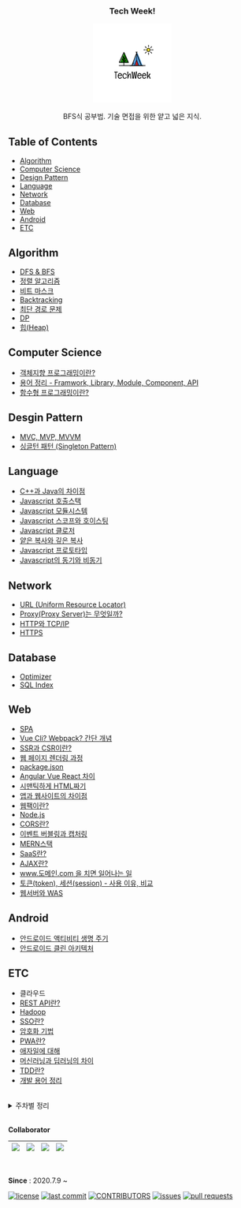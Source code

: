 <h3 align="center">Tech Week!</h3>
<div align="center"><img src="techweek_logo.png"></img></div>
<p align="center">
  BFS식 공부법. 기술 면접을 위한 얕고 넓은 지식.
</p>

## Table of Contents
- [Algorithm](#algorithm)
- [Computer Science](#computer-science)
- [Design Pattern](#desgin-pattern)
- [Language](#language)
- [Network](#network)
- [Database](#database)
- [Web](#web)
- [Android](#android)
- [ETC](#etc)

## Algorithm
- [DFS & BFS](https://github.com/heeyeon-developer/STUDY_WEB/blob/master/2020.08.31_DFS%26BFS.md)
- [정렬 알고리즘](https://n-square.tistory.com/61)
- [비트 마스크](https://blog.naver.com/dodi258/222076203948)
- [Backtracking](https://github.com/heeyeon-developer/STUDY_WEB/blob/master/2020.10.05_Backtracking.md)
- [최단 경로 문제](https://n-square.tistory.com/76)
- [DP](https://github.com/heeyeon-developer/STUDY_WEB/blob/master/2020.10.19_DP.md)
- [힙(Heap)](https://blog.naver.com/dodi258/222036457312)

## Computer Science
- [객체지향 프로그래밍이란?](https://n-square.tistory.com/72)
- [용어 정리 - Framwork, Library, Module, Component, API](https://blog.naver.com/dodi258/222069825412)
- [함수형 프로그래밍이란?](https://hceaan.tistory.com/66?category=844773)


## Desgin Pattern
- [MVC, MVP, MVVM](https://n-square.tistory.com/51)
- [싱글턴 패턴 (Singleton Pattern)](https://n-square.tistory.com/80)

## Language
- [C++과 Java의 차이점](https://n-square.tistory.com/33)
- [Javascript 호출스택](https://hceaan.tistory.com/48)
- [Javascript 모듈시스템](https://hceaan.tistory.com/56?category=844766)
- [Javascript 스코프와 호이스팅](https://hceaan.tistory.com/9?category=844766)
- [Javascript 클로저](https://hceaan.tistory.com/25?category=844766)
- [얕은 복사와 깊은 복사](https://n-square.tistory.com/79)
- [Javascript 프로토타입](https://hceaan.tistory.com/69?category=844766)
- [Javascript의 동기와 비동기](https://hceaan.tistory.com/90?category=844766)

## Network
- [URL (Uniform Resource Locator)](https://blog.naver.com/dodi258/222050170738)
- [Proxy(Proxy Server)는 무엇일까?](https://blog.naver.com/dodi258/222056878199)
- [HTTP와 TCP/IP](https://blog.naver.com/dodi258/222095128743)
- [HTTPS](https://blog.naver.com/dodi258/222120425138)

## Database
- [Optimizer](https://keep-daily-story.tistory.com/4)
- [SQL Index](https://keep-daily-story.tistory.com/5)

## Web
- [SPA](https://github.com/heeyeon-developer/STUDY_WEB/blob/master/2020.07.23_SPA.md)
- [Vue Cli? Webpack? 간단 개념](https://hceaan.tistory.com/41)
- [SSR과 CSR이란?](https://github.com/Haeeeun/TechWeek/blob/master/Web/SSR%EA%B3%BC%20CSR.md)
- [웹 페이지 렌더링 과정](https://blog.naver.com/dodi258/222038685105)
- [package.json](https://hceaan.tistory.com/42)
- [Angular Vue React 차이](https://github.com/heeyeon-developer/STUDY_WEB/blob/master/2020.08.03_Angular_React_Vue.md)
- [시맨틱하게 HTML짜기](https://hceaan.tistory.com/46)
- [앱과 웹사이트의 차이점](https://github.com/heeyeon-developer/STUDY_WEB/blob/master/2020.08.12_%EC%95%B1%EA%B3%BC%20%EC%9B%B9%EC%82%AC%EC%9D%B4%ED%8A%B8%EC%9D%98%20%EC%B0%A8%EC%9D%B4%EC%A0%90.md)
- [웹팩이란?](https://github.com/heeyeon-developer/STUDY_WEB/blob/master/2020.08.17_%EC%9B%B9%ED%8C%A9%EC%9D%B4%EB%9E%80.md)
- [Node.js](https://github.com/heeyeon-developer/STUDY_WEB/blob/master/2020.08.24_Nodejs%EB%9E%80.md)
- [CORS란?](https://github.com/heeyeon-developer/STUDY_WEB/blob/master/2020.09.14_CORS%EB%9E%80.md)
- [이벤트 버블링과 캡처링](https://hceaan.tistory.com/59?category=844766)
- [MERN스택](https://github.com/heeyeon-developer/STUDY_WEB/blob/master/2020.09.21_MERN%EC%8A%A4%ED%83%9D.md)
- [SaaS란?](https://github.com/heeyeon-developer/STUDY_WEB/blob/master/2020.10.12_IaaS%2CPaaS%2CSaaS.md)
- [AJAX란?](https://github.com/heeyeon-developer/STUDY_WEB/blob/master/2020.10.26_AJAX%EB%9E%80.md)
- [www.도메인.com 을 치면 일어나는 일](https://n-square.tistory.com/86)
- [토큰(token), 세션(session) - 사용 이유, 비교](https://blog.naver.com/dodi258/222155481625)
- [웹서버와 WAS](https://hceaan.tistory.com/87?category=844773)

## Android
- [안드로이드 액티비티 생명 주기](https://n-square.tistory.com/67)
- [안드로이드 클린 아키텍처](https://n-square.tistory.com/91)

## ETC
- 클라우드
- [REST API란?](https://github.com/Haeeeun/TechWeek/blob/master/Web/REST%20API.md)
- [Hadoop](https://github.com/heeyeon-developer/STUDY_WEB/blob/master/2020.07.16_Hadoop%EC%9D%B4%EB%9E%80.md)
- [SSO란?](https://github.com/Haeeeun/TechWeek/blob/master/ETC/SSO.md)
- [암호화 기법](https://n-square.tistory.com/66)
- [PWA란?](https://hceaan.tistory.com/65?category=844773)
- [애자일에 대해](https://hceaan.tistory.com/85)
- [머신러닝과 딥러닝의 차이](https://n-square.tistory.com/88)
- [TDD란?](https://n-square.tistory.com/90)
- [개발 용어 정리](https://hceaan.tistory.com/88)

<br>
<details>
<summary> 주차별 정리 </summary>

#### 1주차 (2020. 07. 09)
- 희연 : SPA
- 승연 : REST API
- 해은 : Vue Cli? Webpack? 간단 개념
- 세인 : 클라우드

#### 2주차 (2020. 07. 22)
- 희연 : Hadoop
- 승연 : CSR과 SSR
- 해은 : package.json
- 세인 : 웹 페이지 렌더링 과정

#### 3주차 (2020. 08. 03)
- 희연 : Angular Vue React 차이
- 승연 : SSO이란?
- 해은 : 시맨틱하게 HTML짜기
- 세인 : URL (Uniform Resource Locator)

#### 4주차 (2020. 08. 10)
- 희연 : 앱과 웹사이트의 차이점
- 승연 : C++과 Java의 차이점
- 해은 : Javascript 호출스택
- 세인 : Proxy(Proxy Server)는 무엇일까?

#### 5주차 (2020. 08. 24)
- 희연 : Node.js
- 승연 : MVC, MVP, MVVM
- 해은 : Javascript 모듈시스템
- 세인 : 용어 정리 - Framwork, Library, Module, Component, API

#### 6주차 (2020. 08. 31)
- 희연 : DFS & BFS
- 승연 : 정렬 알고리즘
- 세인 : 비트 마스크(bit mask) - 비트 연산, 집합, 알고리즘 문제

#### 7주차 (2020. 09. 14)
- 희연 : CORS란?
- 승연 : 암호화 기법
- 해은 : 이벤트 버블링과 캡처링

#### 8주차 (2020. 09. 21)
- 희연 : MERN스택
- 승연 : 안드로이드 액티비티 생명주기
- 해은 : 혼자하는 개발이 만드는 자만심 / 나는 프론트엔드를 안다고 말할 수 있을까?
- 세인 : HTTP 와 TCP/IP (TCP, IP, DNS)

#### 9주차 (2020. 10. 05)
- 희연 : Backtracking
- 승연 : 객체지향 프로그래밍이란?
- 해은 : PWA (Progressive Web App)
- 세인 : try? catch? 예외처리란 뭐 하는 건가요?

#### 10주차 (2020. 10. 12)
- 희연 : SaaS란?
- 승연 : 최단 경로 문제
- 해은 : 호이스팅과 클로저

#### 11주차 (2020. 10. 19)
- 희연 : DP
- 승연 : 얕은 복사와 깊은 복사
- 해은 : 함수형 프로그래밍
- 세인 : HTTPS

#### 12주차 (2020. 11. 02)
- 희연 : AJAX란?
- 승연 : 싱글턴 패턴 (Singleton Pattern)
- 해은 : Javascript 프로토타입
- 세인 : 힙 Heap

#### 13주차 (2020. 11. 19)
- 복습주 : 승연, 해은, 세인 동점. (각각 5문제 맞춤!)

#### 14주차 (2020. 11. 26)
- 승연 : www.도메인.com 을 치면 일어나는 일
- 해은 : 애자일에 대해
- 세인 : 토큰(token), 세션(session) - 사용 이유, 비교

#### 15주차 (2020. 11. 30)
- 승연 : 머신러닝과 딥러닝의 차이
- 해은 : 웹서버와 WAS
- 세인 : 엑시오스(Axios) - 무엇이고, Node.js에서 사용하기

#### 16주차 (2020. 12. 07)
- 승연 : TDD란?
- 해은 : Javascript의 동기와 비동기
- 세인 : 사랑받는 신입 개발자가 되는 법 / 개발자의 글쓰기

#### 17주차 (2020. 12. 18)
- 승연 : 안드로이드 클린 아키텍처
- 해은 : 개발 용어 정리
- 세인 : Spring boot - DAO, DTO, Entity Class 차이

</details>
<br>

**Collaborator**

| [<img src="https://avatars1.githubusercontent.com/u/26876591?s=460&u=eccd58fd1bb71d539e24259ed0224bc166a7c7f1&v=4" width="100">](https://github.com/Haeeeun)| [<img src="https://avatars1.githubusercontent.com/u/55937575?s=460&u=1b566258db4581ba708c68b2b78bac4e676bf147&v=4" width="100">](https://github.com/dodi258) | [<img src="https://avatars1.githubusercontent.com/u/26589915?s=460&u=1a6a2709e92e99b5b5868f741493b08c91dea686&v=4" width="100">](https://github.com/Seungyeon-Lee) | [<img src="https://avatars1.githubusercontent.com/u/54020487?s=460&v=4" width="100">](https://github.com/heeyeon-developer) |
| :-----------------------------------: | :---------------------------------------: | :-------------------------------------: | :-------------------------------------: |

<br>

**Since** : 2020.7.9 ~


[![license](https://img.shields.io/github/license/Haeeeun/techWeek?style=flat-square)](https://github.com/Haeeeun/techWeek)
[![last commit](https://img.shields.io/github/last-commit/Haeeeun/techWeek?style=flat-square)](https://github.com/Haeeeun/techWeek)
[![CONTRIBUTORS](https://img.shields.io/github/contributors/Haeeeun/techWeek?style=flat-square)](https://github.com/Haeeeun/techWeek/graphs/contributors)
[![issues](https://img.shields.io/github/issues/Haeeeun/techWeek?style=flat-square)](https://github.com/Haeeeun/techWeek/issues)
[![pull requests](https://img.shields.io/github/issues-pr/Haeeeun/techWeek?style=flat-square)](https://github.com/Haeeeun/techWeek/pulls)
</div>
